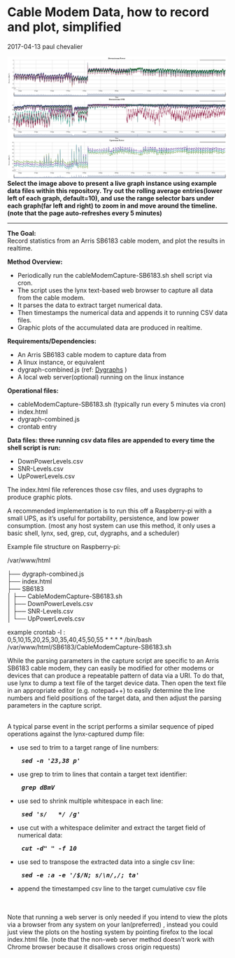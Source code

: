 
<H1> Cable Modem Data, how to record and plot, simplified</H1>

2017-04-13 paul chevalier

<a href="https://rawgit.com/epc002/cablemodemdata/master/index.html"> <img src="./misc/example-graphs.png" alt= "Select this for a live dygraph using example files within this repository"> </a>
<b> Select the image above to present a live graph instance using example data files within this repository. Try out the rolling average entries(lower left of each graph, default=10), and use the range selector bars under each graph(far left and right) to zoom in and move around the timeline. (note that the page auto-refreshes every 5 minutes)</b>
_____
<p>
<b>The Goal:</b><br>
Record statistics from an Arris SB6183 cable modem, and plot the results in realtime.<br>
<p>
<b>Method Overview:</b><br>
<ul>
<li>Periodically run the cableModemCapture-SB6183.sh shell script via cron.</li>
<li>The script uses the lynx text-based web browser to capture all data from the cable modem.</li>
<li>It parses the data to extract target numerical data.</li>
<li>Then timestamps the numerical data and appends it to running CSV data files.</li>
<li>Graphic plots of the accumulated data are produced in realtime.</li>
</ul>

<b>Requirements/Dependencies:</b><br>
<ul>
<li>An Arris SB6183 cable modem to capture data from</li>
<li>A linux instance, or equivalent
<li>dygraph-combined.js  (ref:  <a href="http://dygraphs.com">Dygraphs</a>
 )</li>
<li>A local web server(optional) running on the linux instance</li>
</ul>

<b>Operational files:</b><br>
<ul>
<li>cableModemCapture-SB6183.sh  (typically run every 5 minutes via cron)</li>
<li>index.html</li>
<li>dygraph-combined.js</li>
<li>crontab entry</li>
</ul>

<b>Data files: three running csv data files are appended to every time the shell script is run:</b><p>
<ul>
<li>DownPowerLevels.csv </li>
<li>SNR-Levels.csv</li>
<li>UpPowerLevels.csv</li>
</ul>

The index.html  file references those csv files, and uses dygraphs to produce graphic plots.  

A recommended implementation is to run this off a Raspberry-pi with a small UPS, as it’s useful for portability, persistence, and low power consumption. (most any host system can use this method, it only uses a basic shell, lynx, sed, grep, cut, dygraphs, and a scheduler)
<p>
Example file structure on Raspberry-pi:

/var/www/html

├── dygraph-combined.js<br>
├── index.html<br>
├── SB6183<br>
│   ├── CableModemCapture-SB6183.sh<br>
│   ├── DownPowerLevels.csv<br>
│   ├── SNR-Levels.csv<br>
│   └── UpPowerLevels.csv<br>


example crontab -l :<br>
0,5,10,15,20,25,30,35,40,45,50,55 * * * *  /bin/bash /var/www/html/SB6183/CableModemCapture-SB6183.sh
<br>

While the parsing parameters in the capture script are specific to an Arris SB6183 cable modem, they can easily be modified for other modems or devices that can produce a repeatable pattern of data via a URI.  To do that, use lynx to dump a text file of the target device data.  Then open the text file in an appropriate editor (e.g. notepad++) to easily determine the line numbers and field positions of the target data, and then adjust the parsing parameters in the capture script.
<br>
<br>

A typical parse event in the script performs a similar sequence of piped operations against the lynx-captured dump file:
<br>
<ul>
<li> use sed to trim to a target range of line numbers:  <pre><i><b> sed -n '23,38 p' </i></b></pre> </li>
<li> use grep to trim to lines that contain a target text identifier: <pre><i><b> grep dBmV </i></b></pre> </li>
<li> use sed to shrink multiple whitespace in each line: <pre><i><b> sed 's/   */ /g' </i></b></pre> </li>
<li> use cut with a whitespace delimiter and extract the target field of numerical data: <pre><i><b> cut -d" " -f 10 </i></b></pre> </li>
<li> use sed to transpose the extracted data into a single csv line: <pre><i><b> sed -e :a -e '/$/N; s/\n/,/; ta'  </i></b></pre> </li>
<li> append the timestamped csv line to the target cumulative csv file </li>
</ul>

<br>
<br>
Note that running a web server is only needed if you intend to view the plots via a browser from any system on your lan(preferred) , instead you could just view the plots on the hosting system by pointing firefox to the local index.html file. (note that the non-web server method doesn’t work with Chrome browser because it disallows cross origin requests)



